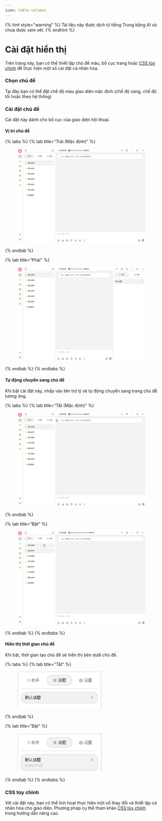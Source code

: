 ```yaml
---
icon: table-columns
---
```


{% hint style="warning" %}
Tài liệu này được dịch từ tiếng Trung bằng AI và chưa được xem xét.
{% endhint %}

# Cài đặt hiển thị

Trên trang này, bạn có thể thiết lập chủ đề màu, bố cục trang hoặc [CSS tùy chỉnh](../../../personalization-settings/css.md) để thực hiện một số cài đặt cá nhân hóa.

### Chọn chủ đề

Tại đây bạn có thể đặt chế độ màu giao diện mặc định (chế độ sáng, chế độ tối hoặc theo hệ thống)

### Cài đặt chủ đề

Cài đặt này dành cho bố cục của giao diện hội thoại.

#### Vị trí chủ đề

{% tabs %}
{% tab title="Trái (Mặc định)" %}
<figure><img src="../../../.gitbook/assets/image (10).png" alt=""><figcaption></figcaption></figure>
{% endtab %}

{% tab title="Phải" %}
<figure><img src="../../../.gitbook/assets/image (11).png" alt=""><figcaption></figcaption></figure>
{% endtab %}
{% endtabs %}

#### Tự động chuyển sang chủ đề

Khi bật cài đặt này, nhấp vào tên trợ lý sẽ tự động chuyển sang trang chủ đề tương ứng.

{% tabs %}
{% tab title="Tắt (Mặc định)" %}
<figure><img src="../../../.gitbook/assets/Honeycam 2025-01-04 17-35-43.gif" alt=""><figcaption></figcaption></figure>
{% endtab %}

{% tab title="Bật" %}
<figure><img src="../../../.gitbook/assets/Honeycam 2025-01-04 17-38-18.gif" alt=""><figcaption></figcaption></figure>
{% endtab %}
{% endtabs %}

#### Hiển thị thời gian chủ đề

Khi bật, thời gian tạo chủ đề sẽ hiển thị bên dưới chủ đề.

{% tabs %}
{% tab title="Tắt" %}
<figure><img src="../../../.gitbook/assets/image (14).png" alt=""><figcaption></figcaption></figure>
{% endtab %}

{% tab title="Bật" %}
<figure><img src="../../../.gitbook/assets/image (12).png" alt=""><figcaption></figcaption></figure>
{% endtab %}
{% endtabs %}

### CSS tùy chỉnh

Với cài đặt này, bạn có thể linh hoạt thực hiện một số thay đổi và thiết lập cá nhân hóa cho giao diện. Phương pháp cụ thể tham khảo [CSS tùy chỉnh](../../../personalization-settings/css.md) trong hướng dẫn nâng cao.